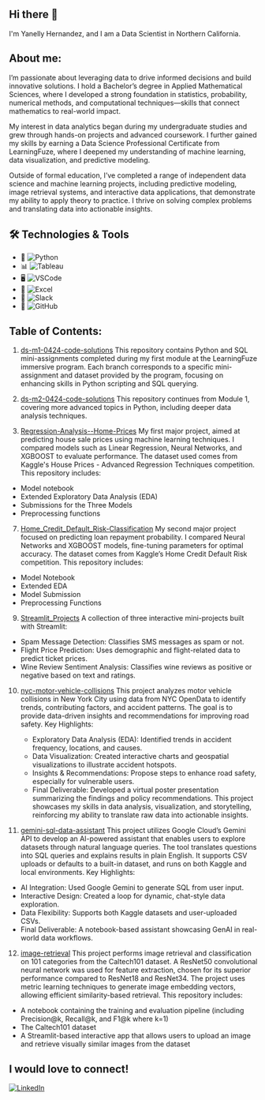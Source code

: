 ## Hi there 👋
I'm Yanelly Hernandez, and I am a Data Scientist in Northern California.

## About me:
I’m passionate about leveraging data to drive informed decisions and build innovative solutions. I hold a Bachelor’s degree in Applied Mathematical Sciences, where I developed a strong foundation in statistics, probability, numerical methods, and computational techniques—skills that connect mathematics to real-world impact.

My interest in data analytics began during my undergraduate studies and grew through hands-on projects and advanced coursework. I further gained my skills by earning a Data Science Professional Certificate from LearningFuze, where I deepened my understanding of machine learning, data visualization, and predictive modeling.

Outside of formal education, I’ve completed a range of independent data science and machine learning projects, including predictive modeling, image retrieval systems, and interactive data applications, that demonstrate my ability to apply theory to practice. I thrive on solving complex problems and translating data into actionable insights.


## 🛠️ Technologies & Tools

- 🐍 ![Python](https://img.shields.io/badge/-Python-3776AB?style=flat&logo=python&logoColor=white)
- 📊 ![Tableau](https://img.shields.io/badge/-Tableau-E97627?style=flat&logo=tableau&logoColor=white)
- 🖥️ ![VSCode](https://img.shields.io/badge/-VSCode-007ACC?style=flat&logo=visual-studio-code&logoColor=white)
- 📝 ![Excel](https://img.shields.io/badge/-Excel-217346?style=flat&logo=microsoft-excel&logoColor=white)
- 💬 ![Slack](https://img.shields.io/badge/-Slack-4A154B?style=flat&logo=slack&logoColor=white)
- 🐙 ![GitHub](https://img.shields.io/badge/-GitHub-181717?style=flat&logo=github&logoColor=white)


## Table of Contents:
1. [ds-m1-0424-code-solutions](https://github.com/yhernandez55/ds-m1-0424-code-solutions)
This repository contains Python and SQL mini-assignments completed during my first module at the LearningFuze immersive program. Each branch corresponds to a specific mini-assignment and dataset provided by the program, focusing on enhancing skills in Python scripting and SQL querying.

3. [ds-m2-0424-code-solutions](https://github.com/yhernandez55/ds-m2-0424-code-solutions)
This repository continues from Module 1, covering more advanced topics in Python, including deeper data analysis techniques.

5. [Regression-Analysis--Home-Prices](https://github.com/yhernandez55/Regression-Analysis--Home-Prices)
My first major project, aimed at predicting house sale prices using machine learning techniques. I compared models such as Linear Regression, Neural Networks, and XGBOOST to evaluate performance. The dataset used comes from Kaggle's House Prices - Advanced Regression Techniques competition. This repository includes:
  - Model notebook
  - Extended Exploratory Data Analysis (EDA)
  - Submissions for the Three Models
  - Preprocessing functions

7. [Home_Credit_Default_Risk-Classification](https://github.com/yhernandez55/Home_Credit_Default_Risk-Classification)
My second major project focused on predicting loan repayment probability. I compared Neural Networks and XGBOOST models, fine-tuning parameters for optimal accuracy. The dataset comes from Kaggle’s Home Credit Default Risk competition. This repository includes:
  - Model Notebook
  - Extended EDA
  - Model Submission
  - Preprocessing Functions

9. [Streamlit_Projects](https://github.com/yhernandez55/Streamlit_Projects)
A collection of three interactive mini-projects built with Streamlit:
  - Spam Message Detection: Classifies SMS messages as spam or not.
  - Flight Price Prediction: Uses demographic and flight-related data to predict ticket prices.
  - Wine Review Sentiment Analysis: Classifies wine reviews as positive or negative based on text and ratings.

10. [nyc-motor-vehicle-collisions](https://github.com/yhernandez55/nyc-motor-vehicle-collisions)
This project analyzes motor vehicle collisions in New York City using data from NYC OpenData to identify trends, contributing factors, and accident patterns. The goal is to provide data-driven insights and recommendations for improving road safety.
  Key Highlights:
     - Exploratory Data Analysis (EDA): Identified trends in accident frequency, locations, and causes.
     - Data Visualization: Created interactive charts and geospatial visualizations to illustrate accident hotspots.
     - Insights & Recommendations: Propose steps to enhance road safety, especially for vulnerable users.
     - Final Deliverable: Developed a virtual poster presentation summarizing the findings and policy recommendations.
This project showcases my skills in data analysis, visualization, and storytelling, reinforcing my ability to translate raw data into actionable insights.

11. [gemini-sql-data-assistant](https://github.com/yhernandez55/gemini-sql-data-assistant)
This project utilizes Google Cloud’s Gemini API to develop an AI-powered assistant that enables users to explore datasets through natural language queries. The tool translates questions into SQL queries and explains results in plain English. It supports CSV uploads or defaults to a built-in dataset, and runs on both Kaggle and local environments.
Key Highlights:
  - AI Integration: Used Google Gemini to generate SQL from user input.
  - Interactive Design: Created a loop for dynamic, chat-style data exploration.
  - Data Flexibility: Supports both Kaggle datasets and user-uploaded CSVs.
  - Final Deliverable: A notebook-based assistant showcasing GenAI in real-world data workflows.

12. [image-retrieval](https://github.com/yhernandez55/image-retrieval)
This project performs image retrieval and classification on 101 categories from the Caltech101 dataset. A ResNet50 convolutional neural network was used for feature extraction, chosen for its superior performance compared to ResNet18 and ResNet34. The project uses metric learning techniques to generate image embedding vectors, allowing efficient similarity-based retrieval. This repository includes:
- A notebook containing the training and evaluation pipeline (including Precision@k, Recall@k, and F1@k where k=1)
- The Caltech101 dataset
- A Streamlit-based interactive app that allows users to upload an image and retrieve visually similar images from the dataset


## I would love to connect!
[![LinkedIn](https://img.shields.io/badge/-LinkedIn-0A66C2?style=flat&logo=linkedin&logoColor=white)](https://www.linkedin.com/in/yanelly-hernandez-61b97a210/)


<!--
**yhernandez55/yhernandez55** is a ✨ _special_ ✨ repository because its `README.md` (this file) appears on your GitHub profile.


